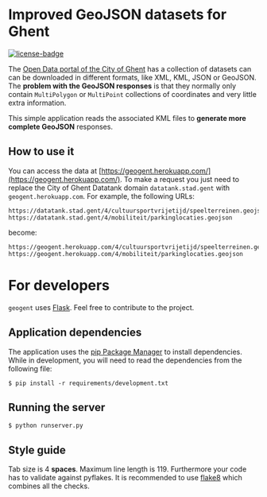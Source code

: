 Improved GeoJSON datasets for Ghent  
===================================

[![license-badge]](LICENSE)

The [Open Data portal of the City of Ghent](https://data.stad.gent/datasets) has a collection of
datasets can can be downloaded in different formats, like XML, KML, JSON or GeoJSON. The **problem with
the GeoJSON responses** is that they normally only contain `MultiPolygon` or `MultiPoint` collections
of coordinates and very little extra information.

This simple application reads the associated KML files to **generate more complete GeoJSON** responses.

How to use it
-------------
You can access the data at [https://geogent.herokuapp.com/](https://geogent.herokuapp.com/).
To make a request you just need to replace the City of Ghent Datatank domain `datatank.stad.gent` with
`geogent.herokuapp.com`. For example, the following URLs:

    https://datatank.stad.gent/4/cultuursportvrijetijd/speelterreinen.geojson
    https://datatank.stad.gent/4/mobiliteit/parkinglocaties.geojson

become:

    https://geogent.herokuapp.com/4/cultuursportvrijetijd/speelterreinen.geojson
    https://geogent.herokuapp.com/4/mobiliteit/parkinglocaties.geojson


For developers
==============

`geogent` uses [Flask](http://flask.pocoo.org/). Feel free to contribute to the project.

Application dependencies
------------------------
The application uses the [pip Package Manager](http://pip.readthedocs.org/en/latest/) to install dependencies.
While in development, you will need to read the dependencies from the following file:

    $ pip install -r requirements/development.txt

Running the server
------------------
    $ python runserver.py

Style guide
-----------
Tab size is 4 **spaces**. Maximum line length is 119. Furthermore your code has to validate against pyflakes.
It is recommended to use [flake8](https://pypi.python.org/pypi/flake8) which combines all the checks.


[license-badge]: https://img.shields.io/badge/license-MIT-blue.svg
